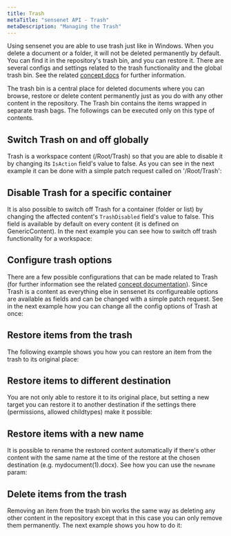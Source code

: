 ```yaml
---
title: Trash
metaTitle: "sensenet API - Trash"
metaDescription: "Managing the Trash"
---
```


Using sensenet you are able to use trash just like in Windows. When you delete a document or a folder, it will not be deleted permanently by default. You can find it in the repository's trash bin, and you can restore it. There are several configs and settings related to the trash functionality and the global trash bin. See the related [concept docs](/concepts/collaboration/05-trash) for further information.

The trash bin is a central place for deleted documents where you can browse, restore or delete content permanently just as you do with any other content in the repository. The Trash bin contains the items wrapped in separate trash bags. The followings can be executed only on this type of contents.

## Switch Trash on and off globally

Trash is a workspace content (/Root/Trash) so that you are able to disable it by changing its `IsAction` field's value to false. As you can see in the next example it can be done with a simple patch request called on '/Root/Trash':

<tab category="content-management" article="trash" example="disableTrashGlobally" />

## Disable Trash for a specific container

It is also possible to switch off Trash for a container (folder or list) by changing the affected content's `TrashDisabled` field's value to false. This field is available by default on every content (it is defined on GenericContent). In the next example you can see how to switch off trash functionality for a workspace:

<tab category="content-management" article="trash" example="disableTrashOnAContent" />

## Configure trash options

There are a few possible configurations that can be made related to Trash (for further information see the related [concept documentation](/concepts/collaboration/05-trash)). Since Trash is a content as everything else in sensenet its configureable options are available as fields and can be changed with a simple patch request. See in the next example how you can change all the config options of Trash at once:

<tab category="content-management" article="trash" example="trashOptions" />

## Restore items from the trash

The following example shows you how you can restore an item from the trash to its original place:

<tab category="content-management" article="trash" example="restoreFromTrash" />

## Restore items to different destination

 You are not only able to restore it to its original place, but setting a new target you can restore it to another destination if the settings there (permissions, allowed childtypes) make it possible:

<tab category="content-management" article="trash" example="restoreToAnotherDestination" />

## Restore items with a new name

It is possible to rename the restored content automatically if there's other content with the same name at the time of the restore at the chosen destination (e.g. mydocument(1).docx). See how you can use the `newname` param:

<tab category="content-management" article="trash" example="restoreWithNewName" />

## Delete items from the trash

Removing an item from the trash bin works the same way as deleting any other content in the repository except that in this case you can only remove them permanently. The next example shows you how to do it:

<tab category="content-management" article="trash" example="deleteFromTrash" />
